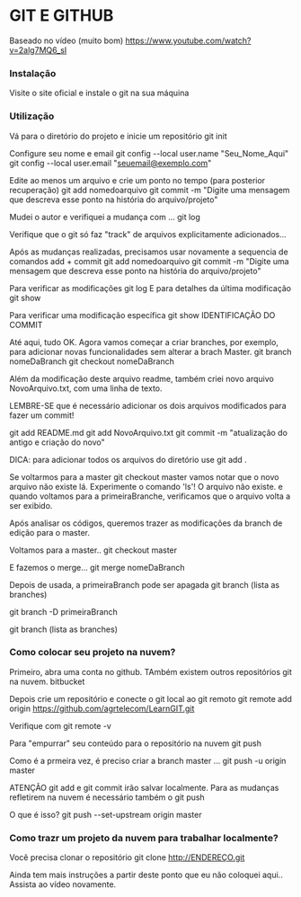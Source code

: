 # GIT E GITHUB
Baseado no vídeo (muito bom) https://www.youtube.com/watch?v=2alg7MQ6_sI

### Instalação
Visite o site oficial e instale o git na sua máquina

### Utilização
Vá para o diretório do projeto e inicie um repositório
git init

Configure seu nome e email
git config --local user.name "Seu_Nome_Aqui"
git config --local user.email "seuemail@exemplo.com"


Edite ao menos um arquivo e crie um ponto no tempo (para posterior recuperação)
git add nomedoarquivo
git commit -m "Digite uma mensagem que descreva esse ponto na história do arquivo/projeto"

Mudei o autor e verifiquei a mudança com ...
git log

Verifique que o git só faz "track" de arquivos explicitamente adicionados...

Após as mudanças realizadas, precisamos usar novamente a sequencia de comandos add + commit
git add nomedoarquivo
git commit -m "Digite uma mensagem que descreva esse ponto na história do arquivo/projeto"

Para verificar as modificações
git log
E para detalhes da última modificação 
git show

Para verificar uma modificação específica
git show IDENTIFICAÇÃO DO COMMIT

Até aqui, tudo OK.
Agora vamos começar a criar branches, por exemplo, para adicionar novas funcionalidades sem alterar a brach Master.
git branch nomeDaBranch
git checkout nomeDaBranch

Além da modificação deste arquivo readme, também criei novo arquivo NovoArquivo.txt, com uma linha de texto.

LEMBRE-SE que é necessário adicionar os dois arquivos modificados para fazer um commit!

git add README.md
git add NovoArquivo.txt
git commit -m "atualização do antigo e criação do novo"

DICA: para adicionar todos os arquivos do diretório use
git add .

Se voltarmos para a master
git checkout master
vamos notar que o novo arquivo não existe lá. Experimente o comando 'ls'! O arquivo não existe.
e quando voltamos para a primeiraBranche, verificamos que o arquivo volta a ser exibido.

Após analisar os códigos, queremos trazer as modificações da branch de edição para o master.

Voltamos para a master..
git checkout master

E fazemos o merge...
git merge  nomeDaBranch


Depois de usada, a primeiraBranch pode ser apagada
git branch (lista as branches)

git branch -D primeiraBranch

git branch (lista as branches)

### Como colocar seu projeto na nuvem?

Primeiro, abra uma conta no github.
TAmbém existem outros repositórios git na nuvem. bitbucket

Depois crie um repositório e conecte o git local ao git remoto
git remote add origin https://github.com/agrtelecom/LearnGIT.git

Verifique com 
git remote -v

Para "empurrar" seu conteúdo para o repositório na nuvem
git push

Como é a prmeira vez, é preciso criar a branch master ...
git push -u origin master


ATENÇÃO
git add e git commit irão salvar localmente.
Para as mudanças refletirem na nuvem é necessário também o 
git push


O que é isso?
  git push --set-upstream origin master

### Como trazr um projeto da nuvem para trabalhar localmente?

Você precisa clonar o repositório
git clone http://ENDEREÇO.git


Ainda tem mais instruções a partir deste ponto que eu não coloquei aqui.. 
Assista ao vídeo novamente.